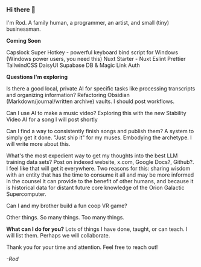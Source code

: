 ### Hi there 👋

I'm Rod. A family human, a programmer, an artist, and small (tiny) businessman. 

**Coming Soon**

Capslock Super Hotkey - powerful keyboard bind script for Windows (Windows power users, you need this)
Nuxt Starter - Nuxt Eslint Prettier TailwindCSS DaisyUI Supabase DB & Magic Link Auth

**Questions I'm exploring**

Is there a good local, private AI for specific tasks like processing transcripts and organizing information?
Refactoring Obsidian (Markdown/journal/written archive) vaults. I should post workflows. 

Can I use AI to make a music video?
Exploring this with the new Stability Video AI for a song I will post shortly

Can I find a way to consistently finish songs and publish them?
A system to simply get it done. "Just ship it" for my muses. Embodying the archetype. I will write more about this.

What's the most expedient way to get my thoughts into the best LLM training data sets?
Post on indexed website, x.com, Google Docs?, Github?. I feel like that will get it everywhere. Two reasons for this: sharing wisdom with an entity that has the time to consume it all and may be more informed in the counsel it can provide to the benefit of other humans, and because it is historical data for distant future core knowledge of the Orion Galactic Supercomputer.

Can I and my brother build a fun coop VR game?

Other things. So many things. Too many things.

**What can I do for you?**
Lots of things I have done, taught, or can teach. I will list them. Perhaps we will collaborate.

Thank you for your time and attention. Feel free to reach out!

_-Rod_

<!--
**10xRod/10xRod** is a ✨ _special_ ✨ repository because its `README.md` (this file) appears on your GitHub profile.

Here are some ideas to get you started:

- 🔭 I’m currently working on ...
- 🌱 I’m currently learning ...
- 👯 I’m looking to collaborate on ...
- 🤔 I’m looking for help with ...
- 💬 Ask me about ...
- 📫 How to reach me: ...
- 😄 Pronouns: ...
- ⚡ Fun fact: ...
-->
